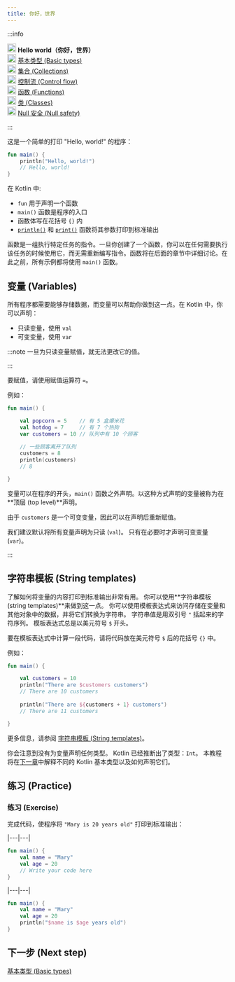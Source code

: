 ```yaml
---
title: 你好，世界
---
```

<no-index/>

:::info
<p>
   <img src="/img/icon-1.svg" width="20" alt="First step" /> <strong>Hello world（你好，世界）</strong><br />
        <img src="/img/icon-2-todo.svg" width="20" alt="Second step" /> <a href="kotlin-tour-basic-types">基本类型 (Basic types)</a><br />
        <img src="/img/icon-3-todo.svg" width="20" alt="Third step" /> <a href="kotlin-tour-collections">集合 (Collections)</a><br />
        <img src="/img/icon-4-todo.svg" width="20" alt="Fourth step" /> <a href="kotlin-tour-control-flow">控制流 (Control flow)</a><br />
        <img src="/img/icon-5-todo.svg" width="20" alt="Fifth step" /> <a href="kotlin-tour-functions">函数 (Functions)</a><br />
        <img src="/img/icon-6-todo.svg" width="20" alt="Sixth step" /> <a href="kotlin-tour-classes">类 (Classes)</a><br />
        <img src="/img/icon-7-todo.svg" width="20" alt="Final step" /> <a href="kotlin-tour-null-safety">Null 安全 (Null safety)</a>
</p>

:::

这是一个简单的打印 "Hello, world!" 的程序：

```kotlin
fun main() {
    println("Hello, world!")
    // Hello, world!
}
```

在 Kotlin 中:

* `fun` 用于声明一个函数
* `main()` 函数是程序的入口
* 函数体写在花括号 `{}` 内
* [`println()`](https://kotlinlang.org/api/latest/jvm/stdlib/kotlin.io/println.html) 和 [`print()`](https://kotlinlang.org/api/latest/jvm/stdlib/kotlin.io/print.html) 函数将其参数打印到标准输出

函数是一组执行特定任务的指令。一旦你创建了一个函数，你可以在任何需要执行该任务的时候使用它，而无需重新编写指令。函数将在后面的章节中详细讨论。在此之前，所有示例都将使用 `main()` 函数。

## 变量 (Variables)

所有程序都需要能够存储数据，而变量可以帮助你做到这一点。在 Kotlin 中，你可以声明：

* 只读变量，使用 `val`
* 可变变量，使用 `var`

:::note
一旦为只读变量赋值，就无法更改它的值。

:::

要赋值，请使用赋值运算符 `=`。

例如：

```kotlin
fun main() { 

    val popcorn = 5    // 有 5 盒爆米花
    val hotdog = 7     // 有 7 个热狗
    var customers = 10 // 队列中有 10 个顾客
    
    // 一些顾客离开了队列
    customers = 8
    println(customers)
    // 8

}
```

变量可以在程序的开头，`main()` 函数之外声明。以这种方式声明的变量被称为在**顶层 (top level)**声明。

由于 `customers` 是一个可变变量，因此可以在声明后重新赋值。

我们建议默认将所有变量声明为只读 (`val`)。 只有在必要时才声明可变变量 (`var`)。

:::

## 字符串模板 (String templates)

了解如何将变量的内容打印到标准输出非常有用。 你可以使用**字符串模板 (string templates)**来做到这一点。 你可以使用模板表达式来访问存储在变量和其他对象中的数据，并将它们转换为字符串。 字符串值是用双引号 `"` 括起来的字符序列。 模板表达式总是以美元符号 `$` 开头。

要在模板表达式中计算一段代码，请将代码放在美元符号 `$` 后的花括号 `{}` 中。

例如：

```kotlin
fun main() { 

    val customers = 10
    println("There are $customers customers")
    // There are 10 customers
    
    println("There are ${customers + 1} customers")
    // There are 11 customers

}
```

更多信息，请参阅 [字符串模板 (String templates)](strings#string-templates)。

你会注意到没有为变量声明任何类型。 Kotlin 已经推断出了类型：`Int`。 本教程将在[下一章](kotlin-tour-basic-types)中解释不同的 Kotlin 基本类型以及如何声明它们。

## 练习 (Practice)

### 练习 (Exercise)

完成代码，使程序将 `"Mary is 20 years old"` 打印到标准输出：

|---|---|
```kotlin
fun main() {
    val name = "Mary"
    val age = 20
    // Write your code here
}
```

|---|---|
```kotlin
fun main() {
    val name = "Mary"
    val age = 20
    println("$name is $age years old")
}
```

## 下一步 (Next step)

[基本类型 (Basic types)](kotlin-tour-basic-types)
